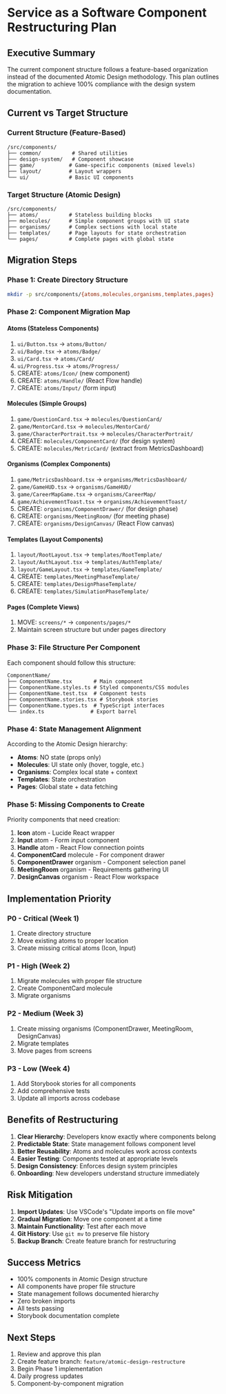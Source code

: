 # Service as a Software Component Restructuring Plan

## Executive Summary
The current component structure follows a feature-based organization instead of the documented Atomic Design methodology. This plan outlines the migration to achieve 100% compliance with the design system documentation.

## Current vs Target Structure

### Current Structure (Feature-Based)
```
/src/components/
├── common/          # Shared utilities
├── design-system/   # Component showcase
├── game/           # Game-specific components (mixed levels)
├── layout/         # Layout wrappers
└── ui/             # Basic UI components
```

### Target Structure (Atomic Design)
```
/src/components/
├── atoms/          # Stateless building blocks
├── molecules/      # Simple component groups with UI state
├── organisms/      # Complex sections with local state
├── templates/      # Page layouts for state orchestration
└── pages/          # Complete pages with global state
```

## Migration Steps

### Phase 1: Create Directory Structure
```bash
mkdir -p src/components/{atoms,molecules,organisms,templates,pages}
```

### Phase 2: Component Migration Map

#### Atoms (Stateless Components)
1. `ui/Button.tsx` → `atoms/Button/`
2. `ui/Badge.tsx` → `atoms/Badge/`
3. `ui/Card.tsx` → `atoms/Card/`
4. `ui/Progress.tsx` → `atoms/Progress/`
5. CREATE: `atoms/Icon/` (new component)
6. CREATE: `atoms/Handle/` (React Flow handle)
7. CREATE: `atoms/Input/` (form input)

#### Molecules (Simple Groups)
1. `game/QuestionCard.tsx` → `molecules/QuestionCard/`
2. `game/MentorCard.tsx` → `molecules/MentorCard/`
3. `game/CharacterPortrait.tsx` → `molecules/CharacterPortrait/`
4. CREATE: `molecules/ComponentCard/` (for design system)
5. CREATE: `molecules/MetricCard/` (extract from MetricsDashboard)

#### Organisms (Complex Components)
1. `game/MetricsDashboard.tsx` → `organisms/MetricsDashboard/`
2. `game/GameHUD.tsx` → `organisms/GameHUD/`
3. `game/CareerMapGame.tsx` → `organisms/CareerMap/`
4. `game/AchievementToast.tsx` → `organisms/AchievementToast/`
5. CREATE: `organisms/ComponentDrawer/` (for design phase)
6. CREATE: `organisms/MeetingRoom/` (for meeting phase)
7. CREATE: `organisms/DesignCanvas/` (React Flow canvas)

#### Templates (Layout Components)
1. `layout/RootLayout.tsx` → `templates/RootTemplate/`
2. `layout/AuthLayout.tsx` → `templates/AuthTemplate/`
3. `layout/GameLayout.tsx` → `templates/GameTemplate/`
4. CREATE: `templates/MeetingPhaseTemplate/`
5. CREATE: `templates/DesignPhaseTemplate/`
6. CREATE: `templates/SimulationPhaseTemplate/`

#### Pages (Complete Views)
1. MOVE: `screens/*` → `components/pages/*`
2. Maintain screen structure but under pages directory

### Phase 3: File Structure Per Component

Each component should follow this structure:
```
ComponentName/
├── ComponentName.tsx       # Main component
├── ComponentName.styles.ts # Styled components/CSS modules
├── ComponentName.test.tsx  # Component tests
├── ComponentName.stories.tsx # Storybook stories
├── ComponentName.types.ts  # TypeScript interfaces
└── index.ts               # Export barrel
```

### Phase 4: State Management Alignment

According to the Atomic Design hierarchy:
- **Atoms**: NO state (props only)
- **Molecules**: UI state only (hover, toggle, etc.)
- **Organisms**: Complex local state + context
- **Templates**: State orchestration
- **Pages**: Global state + data fetching

### Phase 5: Missing Components to Create

Priority components that need creation:
1. **Icon** atom - Lucide React wrapper
2. **Input** atom - Form input component
3. **Handle** atom - React Flow connection points
4. **ComponentCard** molecule - For component drawer
5. **ComponentDrawer** organism - Component selection panel
6. **MeetingRoom** organism - Requirements gathering UI
7. **DesignCanvas** organism - React Flow workspace

## Implementation Priority

### P0 - Critical (Week 1)
1. Create directory structure
2. Move existing atoms to proper location
3. Create missing critical atoms (Icon, Input)

### P1 - High (Week 2)
1. Migrate molecules with proper file structure
2. Create ComponentCard molecule
3. Migrate organisms

### P2 - Medium (Week 3)
1. Create missing organisms (ComponentDrawer, MeetingRoom, DesignCanvas)
2. Migrate templates
3. Move pages from screens

### P3 - Low (Week 4)
1. Add Storybook stories for all components
2. Add comprehensive tests
3. Update all imports across codebase

## Benefits of Restructuring

1. **Clear Hierarchy**: Developers know exactly where components belong
2. **Predictable State**: State management follows component level
3. **Better Reusability**: Atoms and molecules work across contexts
4. **Easier Testing**: Components tested at appropriate levels
5. **Design Consistency**: Enforces design system principles
6. **Onboarding**: New developers understand structure immediately

## Risk Mitigation

1. **Import Updates**: Use VSCode's "Update imports on file move"
2. **Gradual Migration**: Move one component at a time
3. **Maintain Functionality**: Test after each move
4. **Git History**: Use `git mv` to preserve file history
5. **Backup Branch**: Create feature branch for restructuring

## Success Metrics

- 100% components in Atomic Design structure
- All components have proper file structure
- State management follows documented hierarchy
- Zero broken imports
- All tests passing
- Storybook documentation complete

## Next Steps

1. Review and approve this plan
2. Create feature branch: `feature/atomic-design-restructure`
3. Begin Phase 1 implementation
4. Daily progress updates
5. Component-by-component migration